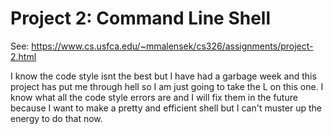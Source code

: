 # Project 2: Command Line Shell

See: https://www.cs.usfca.edu/~mmalensek/cs326/assignments/project-2.html


I know the code style isnt the best but I have had a garbage week and this project has put me through hell so I am just going to take the L on this one. I know what all the code style errors are and I will fix them in the future because I want to make a pretty and efficient shell but I can't muster up the energy to do that now. 
